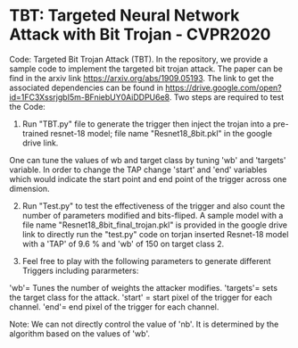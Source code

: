 #  TBT: Targeted Neural Network Attack with Bit Trojan - CVPR2020
Code: Targeted Bit Trojan Attack (TBT).
In the repository, we provide a sample code to implement the targeted  bit trojan attack. The paper can be find in the arxiv link https://arxiv.org/abs/1909.05193. The link to get the associated dependencies can be found in https://drive.google.com/open?id=1FC3XssrjgbI5m-BFniebUY0AiDDPU6e8. Two steps are required to test the Code:

1. Run "TBT.py" file to generate the trigger then inject the trojan into a pre-trained resnet-18 model; file name "Resnet18_8bit.pkl" in the google drive link.

One can tune the values of wb and target class by tuning 'wb' and 'targets' variable. In order to change the TAP change 'start' and 'end' variables which would indicate the start point and end point of the trigger across one dimension.

2. Run "Test.py" to test the effectiveness of the trigger and also count the number of parameters modified and bits-fliped. A sample model with a file name "Resnet18_8bit_final_trojan.pkl" is provided in the google drive link to directly run the "test.py" code on torjan inserted Resnet-18 model with a 'TAP' of 9.6 % and 'wb' of 150 on target class 2.

3. Feel free to play with the following parameters to generate different Triggers including pararmeters:

'wb'= Tunes the number of weights the attacker modifies.
'targets'= sets the target class for the attack.
'start' = start pixel of the trigger for each channel.
'end'= end pixel of the trigger for each channel.

Note: We can not directly control the value of 'nb'. It is determined by the algorithm based on the values of 'wb'.
